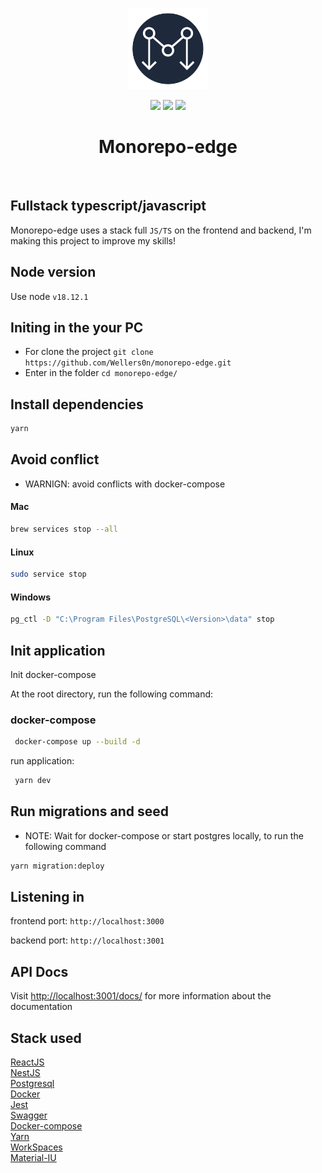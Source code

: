 <p align="center">
    <img src="./monorepo.png" height="130"/>
</p>
<p align="center">
    <img src="https://img.shields.io/github/package-json/v/wellers0n/monorepo-edge?style=flat-square"/>
    <img src="https://img.shields.io/github/last-commit/wellers0n/monorepo-edge?style=flat-square"/>
    <a href="https://twitter.com/wellers0n_" target="_blank">
        <img src="https://img.shields.io/twitter/url/https/wellers0n_.svg?style=social"/>
    </a>
</p>

<p>
   <h1 align="center">Monorepo-edge</h1>
<p/>
    
<br/>

## Fullstack typescript/javascript

Monorepo-edge uses a stack full `JS/TS` on the frontend and backend, I'm making this project to improve
my skills!

## Node version

Use node `v18.12.1`

## Initing in the your PC

- For clone the project `git clone https://github.com/Wellers0n/monorepo-edge.git`
- Enter in the folder `cd monorepo-edge/`

## Install dependencies

```sh
yarn
```

## Avoid conflict

- WARNIGN: avoid conflicts with docker-compose

#### Mac

```sh
brew services stop --all
```

#### Linux

```sh
sudo service stop
```

#### Windows

```sh
pg_ctl -D "C:\Program Files\PostgreSQL\<Version>\data" stop
```

## Init application

Init docker-compose

At the root directory, run the following command:

### docker-compose

```sh
 docker-compose up --build -d
```

run application:

```sh
 yarn dev
```

## Run migrations and seed

- NOTE: Wait for docker-compose or start postgres locally, to run the following command

```sh
yarn migration:deploy
```

## Listening in

frontend port: `http://localhost:3000`

backend port: `http://localhost:3001`

## API Docs

Visit [http://localhost:3001/docs/](http://localhost:3001/api/) for more information about the documentation

## Stack used

[ReactJS](https://reactjs.org/)<br/>
[NestJS](https://nestjs.com/)<br/>
[Postgresql](https://www.postgresql.org/)<br/>
[Docker](https://www.docker.com/)<br/>
[Jest](https://jestjs.io/pt-BR/)<br/>
[Swagger](https://swagger.io/)<br/>
[Docker-compose](https://docs.docker.com/compose/)<br/>
[Yarn](https://yarnpkg.com/en/)<br/>
[WorkSpaces](https://yarnpkg.com/lang/en/docs/workspaces/)<br/>
[Material-IU](https://mui.com/)<br/>
